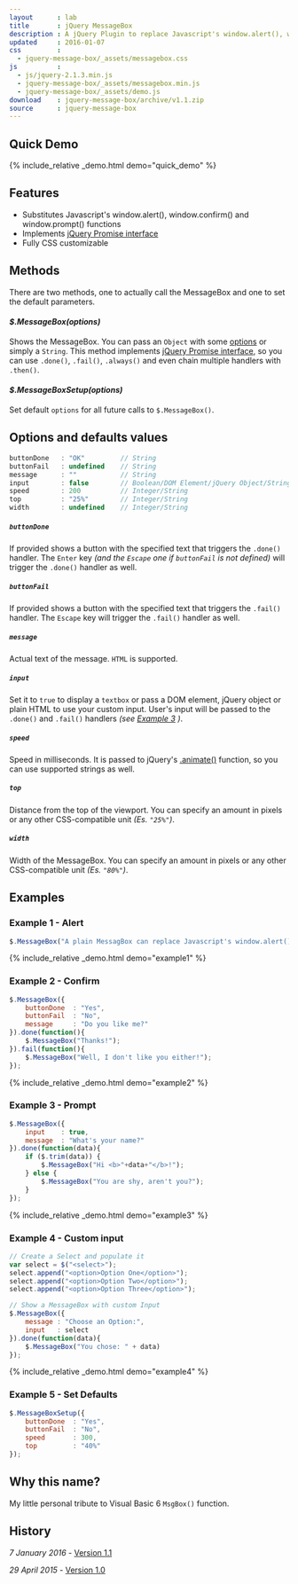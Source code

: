 ```yaml
---
layout      : lab
title       : jQuery MessageBox
description : A jQuery Plugin to replace Javascript's window.alert(), window.confirm() and window.prompt() functions
updated     : 2016-01-07
css         :
  - jquery-message-box/_assets/messagebox.css
js          :
  - js/jquery-2.1.3.min.js
  - jquery-message-box/_assets/messagebox.min.js
  - jquery-message-box/_assets/demo.js
download    : jquery-message-box/archive/v1.1.zip
source      : jquery-message-box
---
```



## Quick Demo
{% include_relative _demo.html demo="quick_demo" %}


## Features
* Substitutes Javascript's window.alert(), window.confirm() and window.prompt() functions
* Implements [jQuery Promise interface](http://api.jquery.com/category/deferred-object/)
* Fully CSS customizable



## Methods
There are two methods, one to actually call the MessageBox and one to set the default parameters.

#### *$.MessageBox(options)*
Shows the MessageBox. You can pass an `Object` with some [options](#options-and-defaults-values) or simply a `String`.
This method implements [jQuery Promise interface](http://api.jquery.com/category/deferred-object/), so you can use `.done()`, `.fail()`, `.always()` and even chain multiple handlers with `.then()`.

#### *$.MessageBoxSetup(options)*
Set default `options` for all future calls to `$.MessageBox()`.



## Options and defaults values
```javascript
buttonDone   : "OK"         // String
buttonFail   : undefined    // String
message      : ""           // String
input        : false        // Boolean/DOM Element/jQuery Object/String
speed        : 200          // Integer/String
top          : "25%"        // Integer/String
width        : undefined    // Integer/String
```

##### `buttonDone`
If provided shows a button with the specified text that triggers the `.done()` handler. The `Enter` key *(and the `Escape` one if `buttonFail` is not defined)* will trigger the `.done()` handler as well.

##### `buttonFail`
If provided shows a button with the specified text that triggers the `.fail()` handler. The `Escape` key will trigger the `.fail()` handler as well.

##### `message`
Actual text of the message. `HTML` is supported.

##### `input`
Set it to `true` to display a `textbox` or pass a DOM element, jQuery object or plain HTML to use your custom input. User's input will be passed to the `.done()` and `.fail()` handlers *(see [Example 3](#example-3---prompt) )*.

##### `speed`
Speed in milliseconds. It is passed to jQuery's [.animate()](http://api.jquery.com/animate/) function, so you can use supported strings as well.

##### `top`
Distance from the top of the viewport. You can specify an amount in pixels or any other CSS-compatible unit *(Es. `"25%"`)*.

##### `width`
Width of the MessageBox. You can specify an amount in pixels or any other CSS-compatible unit *(Es. `"80%"`)*.




## Examples

### Example 1 - Alert 
```javascript
$.MessageBox("A plain MessagBox can replace Javascript's window.alert(), and it looks definitely better...");
```
{% include_relative _demo.html demo="example1" %}


### Example 2 - Confirm
```javascript
$.MessageBox({
    buttonDone  : "Yes",
    buttonFail  : "No",
    message     : "Do you like me?"
}).done(function(){
    $.MessageBox("Thanks!");
}).fail(function(){
    $.MessageBox("Well, I don't like you either!");
});
```
{% include_relative _demo.html demo="example2" %}


### Example 3 - Prompt
```javascript
$.MessageBox({
    input    : true,
    message  : "What's your name?"
}).done(function(data){
    if ($.trim(data)) {
        $.MessageBox("Hi <b>"+data+"</b>!");
    } else {
        $.MessageBox("You are shy, aren't you?");
    }
});
```
{% include_relative _demo.html demo="example3" %}


### Example 4 - Custom input
```javascript
// Create a Select and populate it
var select = $("<select>");
select.append("<option>Option One</option>");
select.append("<option>Option Two</option>");
select.append("<option>Option Three</option>");

// Show a MessageBox with custom Input
$.MessageBox({
    message : "Choose an Option:",
    input   : select
}).done(function(data){
    $.MessageBox("You chose: " + data)
});
```
{% include_relative _demo.html demo="example4" %}


### Example 5 - Set Defaults
```javascript
$.MessageBoxSetup({
    buttonDone  : "Yes",
    buttonFail  : "No",
    speed       : 300,
    top         : "40%"
});
```



## Why this name?
My little personal tribute to Visual Basic 6 `MsgBox()` function.



## History

*7 January 2016* - [Version 1.1](/posts/jquery-message-box-version-1.1/)

*29 April 2015* - [Version 1.0](/posts/jquery-message-box-release/)

